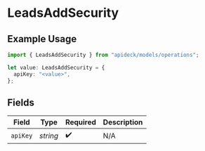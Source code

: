 # LeadsAddSecurity

## Example Usage

```typescript
import { LeadsAddSecurity } from "apideck/models/operations";

let value: LeadsAddSecurity = {
  apiKey: "<value>",
};
```

## Fields

| Field              | Type               | Required           | Description        |
| ------------------ | ------------------ | ------------------ | ------------------ |
| `apiKey`           | *string*           | :heavy_check_mark: | N/A                |